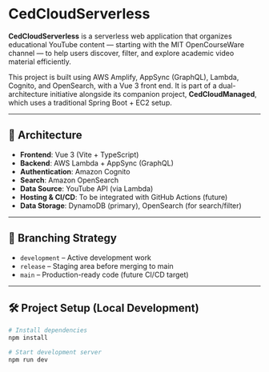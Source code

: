 # CedCloudServerless

**CedCloudServerless** is a serverless web application that organizes educational YouTube content — starting with the MIT OpenCourseWare channel — to help users discover, filter, and explore academic video material efficiently.

This project is built using AWS Amplify, AppSync (GraphQL), Lambda, Cognito, and OpenSearch, with a Vue 3 front end. It is part of a dual-architecture initiative alongside its companion project, **CedCloudManaged**, which uses a traditional Spring Boot + EC2 setup.

---

## 🧱 Architecture

- **Frontend**: Vue 3 (Vite + TypeScript)
- **Backend**: AWS Lambda + AppSync (GraphQL)
- **Authentication**: Amazon Cognito
- **Search**: Amazon OpenSearch
- **Data Source**: YouTube API (via Lambda)
- **Hosting & CI/CD**: To be integrated with GitHub Actions (future)
- **Data Storage**: DynamoDB (primary), OpenSearch (for search/filter)

---

## 📁 Branching Strategy

- `development` – Active development work
- `release` – Staging area before merging to main
- `main` – Production-ready code (future CI/CD target)

---

## 🛠 Project Setup (Local Development)

```bash
# Install dependencies
npm install

# Start development server
npm run dev
